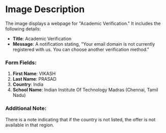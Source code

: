 # Image Description

The image displays a webpage for "Academic Verification." It includes the following details:

- **Title**: Academic Verification
- **Message**: A notification stating, "Your email domain is not currently registered with us. You can choose another verification method."
  
### Form Fields:
1. **First Name**: VIKASH
2. **Last Name**: PRASAD
3. **Country**: India
4. **School Name**: Indian Institute Of Technology Madras (Chennai, Tamil Nadu)

### Additional Note:
There is a note indicating that if the country is not listed, the offer is not available in that region.